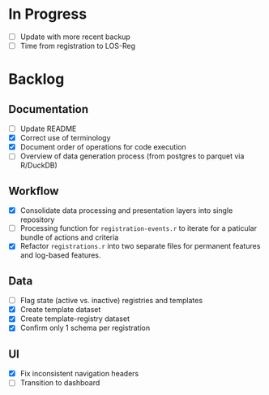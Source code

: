 # In Progress
- [ ] Update with more recent backup
- [ ] Time from registration to LOS-Reg

# Backlog
## Documentation
- [ ] Update README
- [x] Correct use of terminology
- [x] Document order of operations for code execution
- [ ] Overview of data generation process (from postgres to parquet via R/DuckDB)

## Workflow
- [x] Consolidate data processing and presentation layers into single repository
- [ ] Processing function for `registration-events.r` to iterate for a paticular bundle of actions and criteria
- [x] Refactor `registrations.r` into two separate files for permanent features and log-based features.

## Data
- [ ] Flag state (active vs. inactive) registries and templates
- [x] Create template dataset
- [x] Create template-registry dataset
- [x] Confirm only 1 schema per registration

## UI
- [x] Fix inconsistent navigation headers
- [ ] Transition to dashboard